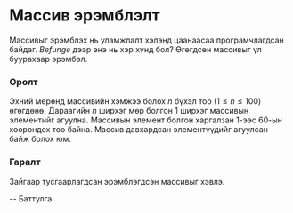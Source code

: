 Массив эрэмблэлт
================
Массивыг эрэмблэх нь уламжлалт хэлэнд цаанаасаа програмчлагдсан байдаг.
$Befunge$ дээр энэ нь хэр хүнд бол? Өгөгдсөн массивыг үл буурахаар эрэмбэл.


### Оролт
Эхний мөрөнд массивийн хэмжээ болох $n$ бүхэл тоо ($1 ≤ n ≤ 100$) өгөгдөнө.
Дараагийн $n$ ширхэг мөр болгон $1$ ширхэг массивын элементийг агуулна. Массивын
элемент болгон харгалзан $1$-ээс $60$-ын хоорондох тоо байна. Массив давхардсан
элементүүдийг агуулсан байж болох юм.


### Гаралт
Зайгаар тусгаарлагдсан эрэмблэгдсэн массивыг хэвлэ.

-- Баттулга
